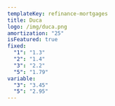 ```yaml
---
templateKey: refinance-mortgages
title: Duca
logo: /img/duca.png
amortization: "25"
isFeatured: true
fixed:
  "1": "1.3"
  "2": "1.4"
  "3": "2.2"
  "5": "1.79"
variable:
  "3": "3.45"
  "5": "2.95"
---
```

